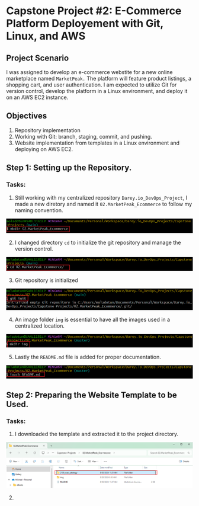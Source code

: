 # Capstone Project #2: E-Commerce Platform Deployement with Git, Linux, and AWS 

## Project Scenario 

I was assigned to develop an e-commerce webstite for a new online marketplace named `MarketPeak.` The platform will feature product listings, a shopping cart, and user authentication. I am expected to utilize Git for version control, develop the platform in a Linux environment, and deploy it on an AWS EC2 instance. 

## Objectives 
1. Repository implementation 
2. Working with Git: branch, staging, commit, and pushing. 
3. Website implementation from templates in a Linux environment and deploying on AWS EC2.

## Step 1: Setting up the Repository.

### Tasks: 
1. Still working with my centralized repository `Darey.io_DevOps_Project`, I made a new diretory and named it `02.MarketPeak_Ecommerce` to follow my naming convention.

![img1](./img/1.directory.png)

2. I changed directory `cd` to initialize the git repository and manage the version control.

![img2](./img/2.cdtodirectory.png)

3. Git repository is initialized 

![img3](./img/3.repoinit.png)

4. An image folder `img` is essential to have all the images used in a centralized location.

![img4](./img/4.imgfile.png)

5. Lastly the `README.md` file is added for proper documentation. 

![img5](./img/5.readme.png)

## Step 2: Preparing the Website Template to be Used.

### Tasks:
1. I downloaded the template and extracted it to the project directory. 

![img6](./img/6.extract.png)

2.